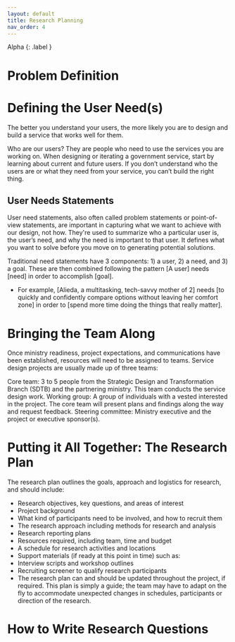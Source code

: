 ```yaml
---
layout: default
title: Research Planning
nav_order: 4
---
```


Alpha
{: .label }


# Problem Definition

# Defining the User Need(s)

The better you understand your users, the more likely you are to design and build a service that works well for them.

Who are our users? They are people who need to use the services you are working on. When designing or iterating a government service, start by learning about current and future users. If you don’t understand who the users are or what they need from your service, you can’t build the right thing.

## User Needs Statements
User need statements, also often called problem statements or point-of-view statements, are important in capturing what we want to achieve with our design, not how. They're used to summarize who a particular user is, the user’s need, and why the need is important to that user. It defines what you want to solve before you move on to generating potential solutions. 

Traditional need statements have 3 components: 1) a user, 2) a need, and 3) a goal. These are then combined following the pattern [A user] needs [need] in order to accomplish [goal].

- For example, [Alieda, a multitasking, tech-savvy mother of 2] needs [to quickly and confidently compare options without leaving her comfort zone] in order to [spend more time doing the things that really matter].

# Bringing the Team Along

Once ministry readiness, project expectations, and communications have been established, resources will need to be assigned to teams. Service design projects are usually made up of three teams:

Core team: 3 to 5 people from the Strategic Design and Transformation Branch (SDTB) and the partnering ministry. This team conducts the service design work.
Working group: A group of individuals with a vested interested in the project. The core team will present plans and findings along the way and request feedback.
Steering committee: Ministry executive and the project or executive sponsor(s).

# Putting it All Together: The Research Plan


The research plan outlines the goals, approach and logistics for research, and should include:

- Research objectives, key questions, and areas of interest
- Project background
- What kind of participants need to be involved, and how to recruit them
- The research approach including methods for research and analysis
- Research reporting plans
- Resources required, including team, time and budget
- A schedule for research activities and locations
- Support materials (if ready at this point in time) such as:
- Interview scripts and workshop outlines
- Recruiting screener to qualify research participants
- The research plan can and should be updated throughout the project, if required. This plan is simply a guide; the team may have to adapt on the fly to accommodate unexpected changes in schedules, participants or direction of the research. 

# How to Write Research Questions

